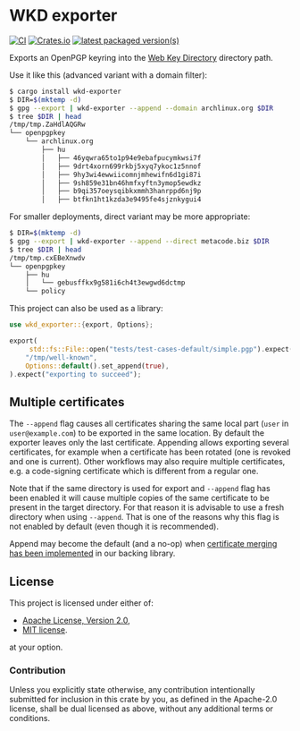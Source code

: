 # WKD exporter

[![CI](https://github.com/wiktor-k/wkd-exporter/actions/workflows/rust.yml/badge.svg)](https://github.com/wiktor-k/wkd-exporter/actions/workflows/rust.yml)
[![Crates.io](https://img.shields.io/crates/v/wkd-exporter)](https://crates.io/crates/wkd-exporter)
[![latest packaged version(s)](https://repology.org/badge/latest-versions/wkd-exporter.svg)](https://repology.org/project/wkd-exporter/versions)

Exports an OpenPGP keyring into the [Web Key Directory][WKD] directory path.

[WKD]: https://datatracker.ietf.org/doc/draft-koch-openpgp-webkey-service/

Use it like this (advanced variant with a domain filter):

```sh
$ cargo install wkd-exporter
$ DIR=$(mktemp -d)
$ gpg --export | wkd-exporter --append --domain archlinux.org $DIR
$ tree $DIR | head
/tmp/tmp.ZaHdlAQGRw
└── openpgpkey
    └── archlinux.org
        ├── hu
        │   ├── 46yqwra65to1p94e9ebafpucymkwsi7f
        │   ├── 9drt4xorn699rkbj5xyq7ykoc1z5nnof
        │   ├── 9hy3wi4ewwiicomnjmhewifn6d1gi87i
        │   ├── 9sh859e31bn46hmfxyftn3ymop5ewdkz
        │   ├── b9qi357oeysqibkxmmh3hanrppd6nj9p
        │   ├── btfkn1ht1kzda3e9495fe4sjznkygui4
```

For smaller deployments, direct variant may be more appropriate:

```sh
$ DIR=$(mktemp -d)
$ gpg --export | wkd-exporter --append --direct metacode.biz $DIR
$ tree $DIR | head
/tmp/tmp.cxEBeXnwdv
└── openpgpkey
    ├── hu
    │   └── gebusffkx9g581i6ch4t3ewgwd6dctmp
    └── policy
```

This project can also be used as a library:

```rust
use wkd_exporter::{export, Options};

export(
     std::fs::File::open("tests/test-cases-default/simple.pgp").expect("file to exist"),
    "/tmp/well-known",
    Options::default().set_append(true),
).expect("exporting to succeed");
```

## Multiple certificates

The `--append` flag causes all certificates sharing the same local part (`user` in `user@example.com`) to be exported in the same location.
By default the exporter leaves only the last certificate.
Appending allows exporting several certificates, for example when a certificate has been rotated (one is revoked and one is current).
Other workflows may also require multiple certificates, e.g. a code-signing certificate which is different from a regular one.

Note that if the same directory is used for export and `--append` flag has been enabled it will cause multiple copies of the same certificate to be present in the target directory.
For that reason it is advisable to use a fresh directory when using `--append`.
That is one of the reasons why this flag is not enabled by default (even though it is recommended).

Append may become the default (and a no-op) when [certificate merging has been implemented](https://codeberg.org/heiko/rpgpie/issues/1) in our backing library.

## License

This project is licensed under either of:

  - [Apache License, Version 2.0](https://www.apache.org/licenses/LICENSE-2.0),
  - [MIT license](https://opensource.org/licenses/MIT).

at your option.

### Contribution

Unless you explicitly state otherwise, any contribution intentionally
submitted for inclusion in this crate by you, as defined in the
Apache-2.0 license, shall be dual licensed as above, without any
additional terms or conditions.
